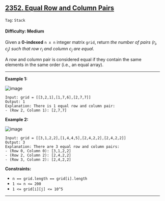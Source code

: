 ## [2352. Equal Row and Column Pairs](https://leetcode.com/problems/equal-row-and-column-pairs)

```Tag```: ```Stack```

#### Difficulty: Medium

Given a __0-indexed__ ```n x n``` integer matrix ```grid```, return _the number of pairs (r<sub>i</sub>, c<sub>j</sub>) such that row r<sub>i</sub> and column c<sub>j</sub> are equal_.

A row and column pair is considered equal if they contain the same elements in the same order (i.e., an equal array).

---

__Example 1:__

![image](https://assets.leetcode.com/uploads/2022/06/01/ex1.jpg)
```
Input: grid = [[3,2,1],[1,7,6],[2,7,7]]
Output: 1
Explanation: There is 1 equal row and column pair:
- (Row 2, Column 1): [2,7,7]
```

__Example 2:__

![image](https://assets.leetcode.com/uploads/2022/06/01/ex2.jpg)
```
Input: grid = [[3,1,2,2],[1,4,4,5],[2,4,2,2],[2,4,2,2]]
Output: 3
Explanation: There are 3 equal row and column pairs:
- (Row 0, Column 0): [3,1,2,2]
- (Row 2, Column 2): [2,4,2,2]
- (Row 3, Column 2): [2,4,2,2]
```

__Constraints:__

- ```n == grid.length == grid[i].length```
- ```1 <= n <= 200```
- ```1 <= grid[i][j] <= 10^5```

---


